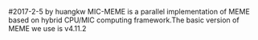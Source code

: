 #2017-2-5 by huangkw
MIC-MEME is a parallel implementation of MEME based on hybrid CPU/MIC computing framework.The basic version of MEME we use is v4.11.2